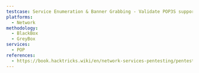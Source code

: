 ```yaml
---
testcase: Service Enumeration & Banner Grabbing - Validate POP3S support by connecting with TLS (openssl s_client -connect <IP>:995 -crlf -quiet)
platforms: 
  - Network
methodology: 
  - BlackBox
  - GreyBox
services:
  - POP
references:
  - https://book.hacktricks.wiki/en/network-services-pentesting/pentesting-pop.html
---
```

